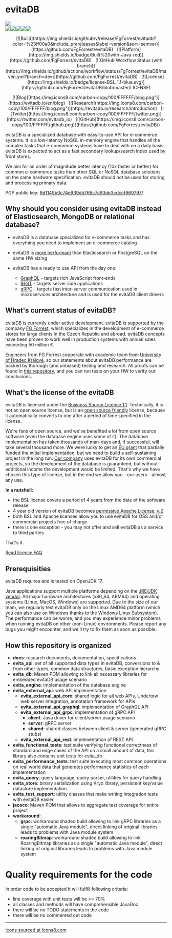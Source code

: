 # evitaDB

<div class="absolute w-[360px] h-[360px] left-1/2 animate-show-fade top-[-20px] ml-[-120px] scale-[0.44] sm:top-[45px] sm:ml-[-30px] sm:scale-[0.56] md:top-[75px] md:scale-[0.64] lg:top-[95px] lg:ml-[70px] lg:scale-[0.72] xl:top-[145px] xl:ml-[110px] xl:scale-[0.86] 2xl:top-[235px] 2xl:ml-[120px] 2xl:scale-100"><img src="https://evitadb.io/img/evita-shadow.png" placeholder="blur" class="absolute max-w-none w-[600px] left-[-120px] top-[340px] opacity-75 PageHeading_pageHeading_shadow__p00Vw"><div class="PageHeading_pageHeading_evita__FY6FH"><img src="https://evitadb.io/img/evita.png" placeholder="blur" class="absolute w-[290px] left-[35px] top-[35px]"><img src="https://evitadb.io/img/eye.png" placeholder="blur" class="absolute w-[62px] left-[106px] top-[92px] PageHeading_pageHeading_eye__gtwBi"><img src="https://evitadb.io/img/eye.png" placeholder="blur" class="absolute w-[62px] left-[193px] top-[92px] PageHeading_pageHeading_eye__gtwBi"><img src="https://evitadb.io/img/hand.png" placeholder="blur" class="absolute w-[52px] left-[1px] top-[184px] PageHeading_pageHeading_hand__nOzP3"><img src="https://evitadb.io/img/hand.png" placeholder="blur" class="absolute w-[52px] left-[307px] top-[184px] PageHeading_pageHeading_hand__nOzP3"></div></div>

<p align="center">
    [![Build](https://img.shields.io/github/v/release/FgForrest/evitadb?color=%23ff00a0&include_prereleases&label=version&sort=semver)](https://github.com/FgForrest/evitaDB)
    &nbsp;
    [![Platform](https://img.shields.io/badge/Built%20with-Java-red)](https://github.com/FgForrest/evitaDB)
    &nbsp;
    [![GitHub Workflow Status (with branch)](https://img.shields.io/github/actions/workflow/status/FgForrest/evitaDB/maven.yml?branch=dev)](https://github.com/FgForrest/evitaDB) 
    &nbsp;
    [![License](https://img.shields.io/badge/license-BSL_1.1-blue.svg)](https://github.com/FgForrest/evitaDB/blob/master/LICENSE)
</p>

<p align="center">
    [![Blog](https://img.icons8.com/carbon-copy/100/FFFFFF/blog.png")](https://evitadb.io/en/blog)
    &nbsp;
    [![Research](https://img.icons8.com/carbon-copy/100/FFFFFF/blog.png")](https://evitadb.io/research/introduction)
    &nbsp;
    [![Twitter](https://img.icons8.com/carbon-copy/100/FFFFFF/twitter.png)](https://twitter.com/evitadb_io)
    &nbsp;
    [![GitHub](https://img.icons8.com/carbon-copy/100/FFFFFF/github.png)](https://github.com/FgForrest/evitaDB/)
</p>

evitaDB is a specialized database with easy-to-use API for e-commerce systems. It is a low-latency NoSQL in-memory engine 
that handles all the complex tasks that e-commerce systems have to deal with on a daily basis. evitaDB is expected to act 
as a fast secondary lookup/search index used by front stores.

We aim for an order of magnitude better latency (10x faster or better) for common e-commerce tasks than other SQL or 
NoSQL database solutions on the same hardware specification. evitaDB should not be used for storing and processing primary data.

PGP public key: [9d1149b0c74e939dd766c7a93de3cdccf660797f](https://keyserver.ubuntu.com/pks/lookup?op=get&search=0x9d1149b0c74e939dd766c7a93de3cdccf660797f)

## Why should you consider using evitaDB instead of Elasticsearch, MongoDB or relational database?

- evitaDB is a database specialized for e-commerce tasks and has everything you need to implement an e-commerce catalog
- evitaDB is [more performant](docs/performance/performance_comparison.md) than Elasticsearch or PostgreSQL on the same
  HW sizing
- evitaDB has a ready to use API from the day one:

    - [GraphQL](docs/user/en/use/connectors/graphql.md) - targets rich JavaScript front-ends
    - [REST](docs/user/en/use/connectors/rest.md) - targets server side applications
    - [gRPC](docs/user/en/use/connectors/grpc.md) - targets fast inter-server communication used in microservices 
      architecture and is used for the evitaDB client drivers

## What's current status of evitaDB?

evitaDB is currently under active development. evitaDB is supported by the company [FG Forrest](https://www.fg.cz),
which specializes in the development of e-commerce stores for large clients in the Czech Republic and abroad. evitaDB
concepts have been proven to work well in production systems with annual sales exceeding 50 million €.

Engineers from FG Forrest cooperate with academic team from [University of Hradec Králové](https://www.uhk.cz), so our
statements about evitaDB performance are backed by thorough (and unbiased) testing and research. All proofs can be found
in [this repository](https://github.com/FgForrest/evitaDB-research), and you can run tests on your HW to verify our conclusions.

## What's the license of the evitaDB

evitaDB is licensed under the [Business Source License 1.1](LICENSE). Technically, it is not
an open source license, but is an [open source friendly](https://itsfoss.com/making-the-business-source-license-open-source-compliant/)
license, because it automatically converts to one after a period of time specified in the license.

We're fans of open source, and we've benefited a lot from open source software (even the database engine uses some of it).
The database implementation has taken thousands of man-days and, if successful, will take several thousand more. We were
lucky to get an [EU grant](https://evitadb.io/project-info) that partially funded the initial implementation, but we
need to build a self-sustaining project in the long run. [Our company](https://www.fg.cz) uses evitaDB for its own
commercial projects, so the development of the database is guaranteed, but without additional income the development
would be limited. That's why we have chosen this type of license, but in the end we allow you - our users - almost any
use.

**In a nutshell:**

- the BSL license covers a period of 4 years from the date of the software release
- 4 year old version of evitaDB becomes [permissive Apache License, v.2](https://fossa.com/blog/open-source-licenses-101-apache-license-2-0/)
- both BSL and Apache licenses allow you to use evitaDB for OSS and/or commercial projects free of charge
- there is one exception - you may not offer and sell evitaDB as a service to third parties

That's it.

[Read license FAQ](https://evitadb.io/documentation/use/license)

## Prerequisities

evitaDB requires and is tested on OpenJDK 17.

Java applications support multiple platforms depending on the
[JRE/JDK vendor](https://wiki.openjdk.org/display/Build/Supported+Build+Platforms). All major hardware
architectures (x86_64, ARM64) and operating systems (Linux, MacOS, Windows) are supported. Due to the size of our
team, we regularly test evitaDB only on the Linux AMD64 platform (which you can also use on Windows thanks to the
[Windows Linux Subsystem](https://learn.microsoft.com/en-us/windows/wsl/install)). The performance can be worse,
and you may experience minor problems when running evitaDB on other (non-Linux) environments. Please report any bugs
you might encounter, and we'll try to fix them as soon as possible.

## How this repository is organized

- **docs**: research documents, documentation, specifications
- **evita_api**: set of all supported data types in evitaDB, conversions to & from other types, common data structures, basic exception hierarchy
- **evita_db**: Maven POM allowing to link all necessary libraries for embedded evitaDB usage scenario
- **evita_engine**: implementation of the database engine
- **evita_external_api**: web API implementation
  - **evita_external_api_core**: shared logic for all web APIs, Undertow web server integration, annotation framework for APIs
  - **evita_external_api_graphql**: implementation of GraphQL API
  - **evita_external_api_grpc**: implementation of gRPC API
    - **client**: Java driver for client/server usage scenario  
    - **server**: gRPC server  
    - **shared**: shared classes between client & server (generated gRPC stubs)
  - **evita_external_api_rest**: implementation of REST API
- **evita_functional_tests**: test suite verifying functional correctness of standard and edge cases of the API on a
  small amount of data, this library also contains unit tests for evita_db
- **evita_performance_tests**: test suite executing most common operations on real world data that generates performance
  statistics of each implementation
- **evita_query**: query language, query parser, utilities for query handling
- **evita_store**: binary serialization using Kryo library, persistent key/value datastore implementation
- **evita_test_support**: utility classes that make writing integration tests with evitaDB easier
- **jacoco**: Maven POM that allows to aggregate test coverage for entire project
- **workaround**:
  - **grpc**: workaround shaded build allowing to link gRPC libraries as a single "automatic Java module", 
    direct linking of original libraries leads to problems with Java module system 
  - **roaringBitmap**: workaround shaded build allowing to link RoaringBitmap libraries as a single "automatic Java module",
    direct linking of original libraries leads to problems with Java module system

# Quality requirements for the code

In order code to be accepted it will fulfill following criteria:

- line coverage with unit tests will be >= 70%
- all classes and methods will have comprehensible JavaDoc
- there will be no TODO statements in the code
- there will be no commented out code

-------------------------------------------------------------------------

[Icons sourced at Icons8.com](https://icons8.com/)

[//]: # (https://icons8.com/icon/set/github/carbon-copy--static--white)